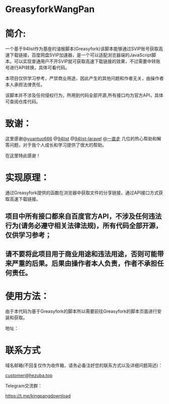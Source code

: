 # GreasyforkWangPan

# 简介:

一个基于94list作为基座的油猴脚本(Greasyfork)该脚本能够通过SVIP账号获取高速下载链接，百度网盘SVIP加速器，是一个可以适配浏览器端的JavaScript脚本。可以实现普通用户不开SVIP就可获取高速下载链接的效果，不过需要中转账号进行API转换，具体可看代码。

本项目仅供学习参考，严禁商业用途，因此产生的其他问题和作者无关，由操作者本人承担法律责任。

该脚本并不涉及任何侵权行为，所用到代码全部开源,所有接口均为官方API，具体可查阅仓库代码。

# 致谢：

这里感谢@[yuantuo666](https://github.com/yuantuo666/baiduwp-php/commits?author=yuantuo666) @[94list](https://github.com/codehub666/94list) @[94list-laravel](https://github.com/huankong233/94list-laravel)  @[一直走](https://greasyfork.org/zh-CN/users/1053165-一直走)  几位的热心帮助和解答问题，对于我个人成长和学习提供了很大的帮助。

在这里特此感谢！

# 实现原理：

通过Greasyfork提供的函数在浏览器中获取文件的分享链接，通过API接口方式获取高速下载链接。

## 项目中所有接口都来自百度官方API，不涉及任何违法行为(请务必遵守相关法律法规)，所有代码全部开源，仅供学习参考；

## 请不要将此项目用于商业用途和违法用途，否则可能带来严重的后果。后果由操作者本人负责，作者不承担任何责任。

# 使用方法：

由于本代码为基于Greasyfork的脚本所以需要前往Greasyfork的脚本页面进行安装和获取。

地址：

# 联系方式

域名邮箱(不回复仅作为收件箱，请务必备注好您的联系方式以及详细问题简述)：

customer@hezuba.top

Telegram交流群：

https://t.me/kingpangdownload

